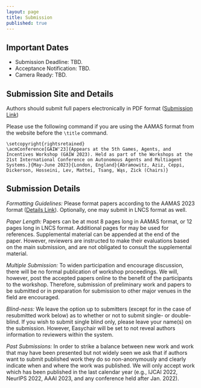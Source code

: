 ```yaml
---
layout: page
title: Submission
published: true
---
```


## Important Dates
* Submission Deadline: TBD.
* Acceptance Notification: TBD.
* Camera Ready: TBD.


<!--
* Workshop Talk Session 1: May 9th, 2022 (3:00-6:00 Auckland). [Zoom](https://psu.zoom.us/j/93817541262?pwd=M3VuaVNvb2p2T3UzS1Y3dUJmdVAwdz09).
* Workshop Talk  Session 2: May 9th, 2022 (11:00-14:00 Auckland). [Zoom](https://psu.zoom.us/j/93817541262?pwd=M3VuaVNvb2p2T3UzS1Y3dUJmdVAwdz09).
* Poster Session 1: May 10th, 2022 (02:00-02:55 Auckland). [Gather Town](https://app.gather.town/events/O8p6uZQ3G1EJELYsXH2v).
* Poster Session 2: May 10th, 2022 (06:15-07:15 Auckland). [Gather Town](https://app.gather.town/events/O8p6uZQ3G1EJELYsXH2v).
-->


## Submission Site and Details
Authors should submit full papers electronically in PDF format ([Submission Link](https://easychair.org/conferences/?conf=gaiw2023))

Please use the following command if you are using the AAMAS format from the website before the `\title` command.

```
\setcopyright{rightsretained}
\acmConference[GAIW'23]{Appears at the 5th Games, Agents, and Incentives Workshop (GAIW 2023). Held as part of the Workshops at the 21st International Conference on Autonomous Agents and Multiagent Systems.}{May-June 2023}{London, England}{Abramowitz, Aziz, Ceppi, Dickerson, Hosseini, Lev, Mattei, Tsang, Wąs, Zick (Chairs)} 
```

## Submission Details
*Formatting Guidelines:* Please format papers according to the AAMAS 2023 format ([Details Link](https://aamas2023.soton.ac.uk/calls/submission-instructions/)). Optionally, one may submit in LNCS format as well.

*Paper Length:* Papers can be at most 8 pages long in AAMAS format, or 12 pages long in LNCS format. Additional pages for may be used for references. Supplemental material can be appended at the end of the paper. However, reviewers are instructed to make their evaluations based on the main submission, and are not obligated to consult the supplemental material.

*Multiple Submission:* To widen participation and encourage discussion, there will be no formal publication of workshop proceedings. We will, however, post the accepted papers online to the benefit of the participants to the workshop. Therefore, submission of preliminary work and papers to be submitted or in preparation for submission to other major venues in the field are encouraged.

*Blind-ness:* We leave the option up to submitters (except for in the case of resubmitted work below) as to whether or not to submit single- or double- blind. If you wish to submit single blind only, please leave your name(s) on the submission. However, Easychair will be set to not reveal authors information to reviewers within the system.

*Past Submissions:* In order to strike a balance between new work and work that may have been presented but not widely seen we ask that if authors want to submit published work they do so non-anonymously and clearly indicate when and where the work was published. We will only accept work which has been published in the last calendar year (e.g., IJCAI 2022, NeurIPS 2022, AAAI 2023, and any conference held after Jan. 2022).

